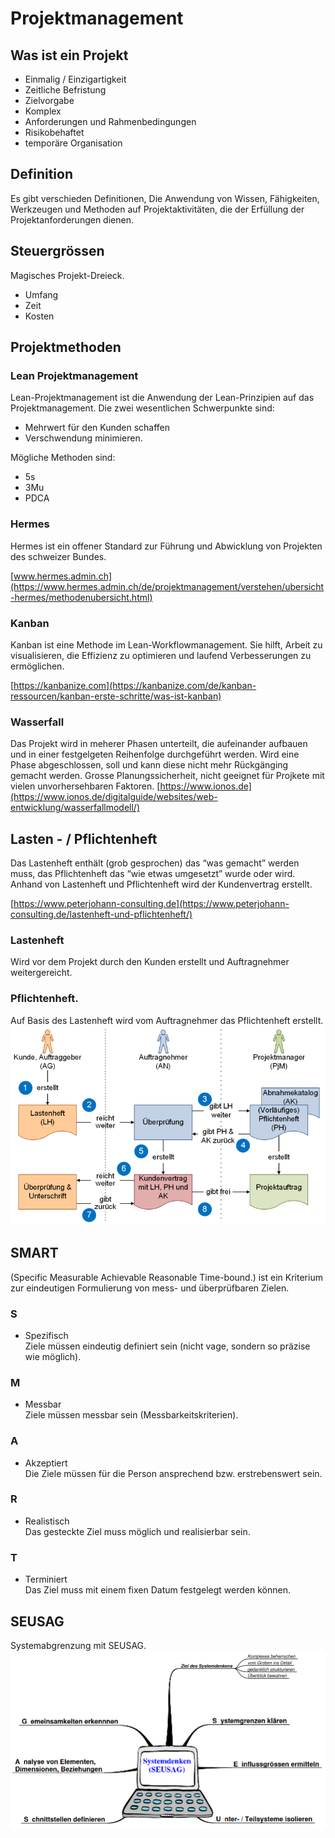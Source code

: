 # Projektmanagement

## Was ist ein Projekt
- Einmalig / Einzigartigkeit
- Zeitliche Befristung
- Zielvorgabe
- Komplex
- Anforderungen und Rahmenbedingungen
- Risikobehaftet
- temporäre Organisation

## Definition
Es gibt verschieden Definitionen, 
Die Anwendung von Wissen, Fähigkeiten, Werkzeugen und Methoden auf Projektaktivitäten, die der Erfüllung der Projektanforderungen dienen.

## Steuergrössen
Magisches Projekt-Dreieck.
- Umfang
- Zeit 
- Kosten

## Projektmethoden

### Lean Projektmanagement
Lean-Projektmanagement ist die Anwendung der Lean-Prinzipien auf das Projektmanagement. Die zwei wesentlichen Schwerpunkte sind:
- Mehrwert für den Kunden schaffen
- Verschwendung minimieren.

Mögliche Methoden sind:
- 5s
- 3Mu
- PDCA

### Hermes
Hermes ist ein offener Standard zur Führung und Abwicklung von Projekten des schweizer Bundes.

[www.hermes.admin.ch](https://www.hermes.admin.ch/de/projektmanagement/verstehen/ubersicht-hermes/methodenubersicht.html)

### Kanban
Kanban ist eine Methode im Lean-Workflowmanagement.
Sie hilft, Arbeit zu visualisieren, die Effizienz zu optimieren und laufend Verbesserungen zu ermöglichen.

[https://kanbanize.com](https://kanbanize.com/de/kanban-ressourcen/kanban-erste-schritte/was-ist-kanban)

### Wasserfall
Das Projekt wird in meherer Phasen unterteilt, die aufeinander aufbauen und in einer festgelgeten Reihenfolge durchgeführt werden.
Wird eine Phase abgeschlossen, soll und kann diese nicht mehr Rückgänging gemacht werden.
Grosse Planungssicherheit, nicht geeignet für Projkete mit vielen unvorhersehbaren Faktoren.
[https://www.ionos.de](https://www.ionos.de/digitalguide/websites/web-entwicklung/wasserfallmodell/)

## Lasten - / Pflichtenheft
Das Lastenheft enthält (grob gesprochen) das “was gemacht” werden muss, das Pflichtenheft das “wie etwas umgesetzt” wurde oder wird.
Anhand von Lastenheft und Pflichtenheft wird der Kundenvertrag erstellt.

[https://www.peterjohann-consulting.de](https://www.peterjohann-consulting.de/lastenheft-und-pflichtenheft/)

### Lastenheft
Wird vor dem Projekt durch den Kunden erstellt und Auftragnehmer weitergereicht.

### Pflichtenheft.
Auf Basis des Lastenheft wird vom Auftragnehmer das Pflichtenheft erstellt.  
![Ablauf](./images/L-P_Heft.png)

## SMART
(Specific Measurable Achievable Reasonable Time-bound.)
ist ein Kriterium zur eindeutigen Formulierung von mess- und überprüfbaren Zielen.
### S
- Spezifisch  
Ziele müssen eindeutig definiert sein (nicht vage, sondern so präzise wie möglich). 

### M
- Messbar  
Ziele müssen messbar sein (Messbarkeitskriterien). 

### A
- Akzeptiert  
Die Ziele müssen für die Person ansprechend bzw. erstrebenswert sein.

### R
- Realistisch  
Das gesteckte Ziel muss möglich und realisierbar sein.

### T
- Terminiert  
Das Ziel muss mit einem fixen Datum festgelegt werden können.

## SEUSAG
Systemabgrenzung mit SEUSAG.
![SEUSAG](./images/seusag.png)


